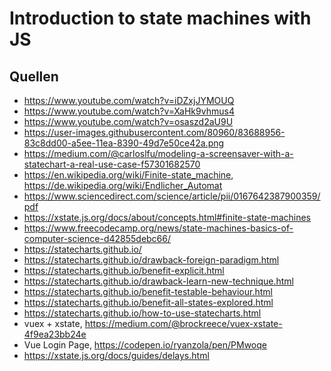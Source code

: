 # Introduction to state machines with JS
## Quellen

- https://www.youtube.com/watch?v=iDZxjJYMOUQ
- https://www.youtube.com/watch?v=XaHk9vhmus4
- https://www.youtube.com/watch?v=osaszd2aU9U
- https://user-images.githubusercontent.com/80960/83688956-83c8dd00-a5ee-11ea-8390-49d7e50ce42a.png
- https://medium.com/@carloslfu/modeling-a-screensaver-with-a-statechart-a-real-use-case-f57301682570
- https://en.wikipedia.org/wiki/Finite-state_machine, https://de.wikipedia.org/wiki/Endlicher_Automat
- https://www.sciencedirect.com/science/article/pii/0167642387900359/pdf
- https://xstate.js.org/docs/about/concepts.html#finite-state-machines
- https://www.freecodecamp.org/news/state-machines-basics-of-computer-science-d42855debc66/
- https://statecharts.github.io/
- https://statecharts.github.io/drawback-foreign-paradigm.html
- https://statecharts.github.io/benefit-explicit.html
- https://statecharts.github.io/drawback-learn-new-technique.html
- https://statecharts.github.io/benefit-testable-behaviour.html
- https://statecharts.github.io/benefit-all-states-explored.html
- https://statecharts.github.io/how-to-use-statecharts.html
- vuex + xstate, https://medium.com/@brockreece/vuex-xstate-4f9ea23bb24e
- Vue Login Page, https://codepen.io/ryanzola/pen/PMwoqe
- https://xstate.js.org/docs/guides/delays.html